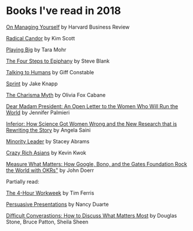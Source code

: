# Books I've read in 2018

<a href="https://www.amazon.com/Managing-Yourself-Measure-Clayton-Christensen/dp/1422157997">On Managing Yourself</a> by Harvard Business Review

<a href="https://www.amazon.com/Radical-Candor-Kick-Ass-Without-Humanity/dp/1250103509">Radical Candor</a> by Kim Scott

<a href="https://www.amazon.com/Playing-Big-Practical-Wisdom-Create/dp/1592409601/">Playing Big</a> by Tara Mohr 

<a href="https://www.amazon.com/Four-Steps-Epiphany-Steve-Blank/dp/0989200507">The Four Steps to Epiphany</a> by Steve Blank 

<a href="https://www.amazon.com/Talking-Humans-Success-understanding-customers/dp/099080092X/">Talking to Humans</a> by Giff Constable

<a href="https://www.amazon.com/Sprint-Solve-Problems-Test-Ideas/dp/0593076117/">Sprint</a> by Jake Knapp

<a href="https://www.amazon.com/Charisma-Myth-Science-Personal-Magnetism/dp/1591845947">The Charisma Myth</a> by Olivia Fox Cabane

<a href="https://www.amazon.com/Dear-Madam-President-Letter-Women/dp/1538713454">Dear Madam President: An Open Letter to the Women Who Will Run the World</a> by Jennifer Palmieri

<a href="https://smile.amazon.com/Inferior-Science-Wrong-Research-Rewriting/dp/0807071706/">Inferior: How Science Got Women Wrong and the New Research that is Rewriting the Story</a> by Angela Saini

<a href="https://www.amazon.com/Minority-Leader-Lead-Outside-Change/dp/1250191297">Minority Leader</a> by Stacey Abrams 

<a href="https://www.amazon.com/Crazy-Rich-Asians-Trilogy/dp/0345803787">Crazy Rich Asians</a> by Kevin Kwok  

<a href="https://www.amazon.com/Measure-What-Matters-Google-Foundation/dp/0525536221">Measure What Matters: How Google, Bono, and the Gates Foundation Rock the World with OKRs"</a> by John Doerr   

Partially read: 

<a href="https://www.amazon.com/4-Hour-Workweek-Escape-Live-Anywhere/dp/0307465357">The 4-Hour Workweek</a> by Tim Ferris

<a href="https://www.amazon.com/Persuasive-Presentations-Harvard-Business-Review/dp/1422187101/">Persuasive Presentations</a> by Nancy Duarte

<a href="https://www.amazon.com/Difficult-Conversations-Discuss-What-Matters/dp/0143118447">Difficult Converastions: How to Discuss What Matters Most</a> by Douglas Stone, Bruce Patton, Sheila Sheen
